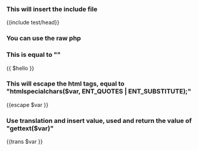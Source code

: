 ### This will insert the include file
{{include test/head}}

### You can use the raw php
<?php echo $a; ?>

### This is equal to "<?php echo $hello; ?>"
{{ $hello }}

### This will escape the html tags, equal to "htmlspecialchars($var, ENT_QUOTES | ENT_SUBSTITUTE);"
{{escape $var }}

### Use translation and insert value, used and return the value of "gettext($var)"
{{trans $var }}
